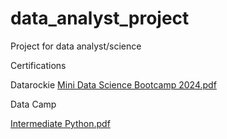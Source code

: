 # data_analyst_project
Project for data analyst/science 


Certifications

Datarockie
[Mini Data Science Bootcamp 2024.pdf](https://github.com/thatph/data_analyst_project/files/15346735/certificate-of-completion-for-mini-data-science-bootcamp-2024.1.pdf)


Data Camp

[Intermediate Python.pdf](https://github.com/thatph/data_analyst_project/files/15346714/Data.camp.Cert_.Intermediate.Python.pdf)

